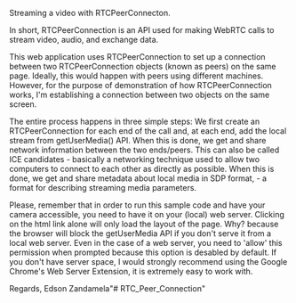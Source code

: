 Streaming a video with RTCPeerConnecton.


In short, RTCPeerConnection is an API used for making WebRTC calls to stream video, audio, and exchange data.

This web application uses RTCPeerConnection to set up a connection between two RTCPeerConnection objects (known as peers) on the same page. Ideally, this would happen with peers using different machines. However, for the purpose of demonstration of how RTCPeerConnection works, I'm establishing a connection between two objects on the same screen.

The entire process happens in three simple steps: We first create an RTCPeerConnection for each end of the call and, at each end, add the local stream from getUserMedia() API. When this is done, we get and share network information between the two ends/peers. This can also be called ICE candidates - basically a networking technique used to allow two computers to connect to each other as directly as possible. When this is done, we get and share metadata about local media in SDP format, - a format for describing streaming media parameters.

Please, remember that in order to run this sample code and have your camera accessible, you need to have it on your (local) web server. Clicking on the html link alone will only load the layout of the page. Why? because the browser will block the getUserMedia API if you don't serve it from a local web server. Even in the case of a web server, you need to 'allow' this permission when prompted because this option is desabled by default. If you don't have server space, I would strongly recommend using the Google Chrome's Web Server Extension, it is extremely easy to work with.  

Regards,
Edson Zandamela"# RTC_Peer_Connection" 
